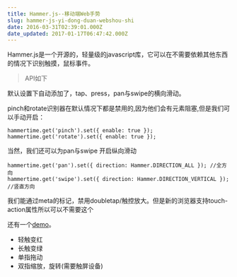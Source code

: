 ```yaml
---
title: Hammer.js--移动端Web手势
slug: hammer-js-yi-dong-duan-webshou-shi
date: 2016-03-31T02:39:01.000Z
date_updated: 2017-01-17T06:47:42.000Z
---
```


Hammer.js是一个开源的，轻量级的javascript库，它可以在不需要依赖其他东西的情况下识别触摸，鼠标事件。

> API如下

默认设置下自动添加了，tap、press，pan与swipe的横向滑动。

pinch和rotate识别器在默认情况下都是禁用的,因为他们会有元素阻塞,但是我们可以手动开启：

    hammertime.get('pinch').set({ enable: true });  
    hammertime.get('rotate').set({ enable: true });  
    

当然，我们还可以为pan与swipe 开启纵向滑动

    hammertime.get('pan').set({ direction: Hammer.DIRECTION_ALL }); //全方向  
    hammertime.get('swipe').set({ direction: Hammer.DIRECTION_VERTICAL }); //竖直方向  
    

我们能通过meta的标记，禁用doubletap/触控放大。但是新的浏览器支持touch-action属性所以可以不需要这个

还有一个[demo](http://www.dadigua.win:8080/show/phone/touch.html)。

- 轻触变红
- 长触变绿
- 单指拖动
- 双指缩放，旋转(需要触屏设备)

